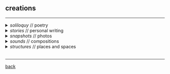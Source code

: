 
## creations
***

<details>
<summary> <i> soliloquy </i> // poetry </summary>
<p style="text-align:right"> <i> an attempt to capture fleeting thoughts </i> </p>
<ul>
  <li>   <a href="https://subcorticalsongs.wordpress.com/2020/01/21/and-now-we-see-in-20-20/" target="_blank"> <i> and now we see in 20/20 </i> </a> / about forgiveness </li>
  <li>   <a href="https://subcorticalsongs.wordpress.com/2019/07/28/these-idyllic-sheets/" target="_blank"> <i> these idyllic sheets </i> </a> / a brief love </li>
  <li>   <a href="https://subcorticalsongs.wordpress.com/2019/08/14/idee-fixe/" target="_blank">  <i> idée fixe </i> </a> / endless striving towards the unknown </li>
  <li>   <a href="https://subcorticalsongs.wordpress.com/2019/06/08/summertime/" target="_blank"> <i> summertime </i> </a> / the best month</li>
  <li>   <a href="https://subcorticalsongs.wordpress.com/2018/08/06/getting-intimate-with-a-crab/" target="_blank">  <i> getting intimate with a crab </i> </a>/ thoughts before a satisfying meal </li>
  <li>   <a href="https://subcorticalsongs.wordpress.com/2018/06/24/the-orange/" target="_blank">  <i>  the orange </i></a> / reconsidering the ordinary  </li>
  <li>   <a href="https://subcorticalsongs.wordpress.com/2018/06/22/sliced-pears/" target="_blank"> <i> sliced pears </i></a> / a father's love </li>
<li>   <a href="https://subcorticalsongs.wordpress.com/2018/06/27/pathetique/" target="_blank"> <i> pathétique </i> </a> / for Tchaikovsky </li>
</ul>

<p style="text-align:right"> more poems <a href="https://subcorticalsongs.wordpress.com/" target="_blank"> <i> here </i> </a> </p>

</details>

<details>
<summary> <i> stories </i> // personal writing </summary>
<p style="text-align:right"> <i> on life and growing up </i> </p>

<ul>
  <li>   <a href="https://lucyblogs.wordpress.com/2019/11/28/a-letter-from-the-past/" target="_blank">  <i> a letter from the past </i> </a> / receiving a letter from my 16-year-old self </li>
  <li>   <a href="https://lucyblogs.wordpress.com/2018/12/27/antoine-from-chicago/" target="_blank"> <i> Antoine, from Chicago </i> </a> / an unlikely encounter </li>
  <li>   <a href="https://lucyblogs.wordpress.com/2019/12/31/growing-pains-2019/" target="_blank"> <i> growing pains, 2019 </i> </a> / on therapy </li>
  <li>   <a href="https://lucyblogs.wordpress.com/2019/08/13/on-childlike-passion/" target="_blank"> <i> on childlike passion </i> </a> / my earliest memory </li>
</ul>
<p style="text-align:right"> more stories <a href="https://lucyblogs.wordpress.com/" target="_blank"> <i> here </i> </a> </p>

</details>

<details>
<summary> <i> snapshots </i> // photos </summary>
<p style="text-align:right"> <i> some beautiful moments, captured </i> </p>
...
<br>
</details>

<details>
<summary> <i> sounds </i> // compositions </summary>
<p style="text-align:right"> <i> in a previous life... </i> </p>
<i><b> Reflections (2013)</b></i> / an EP I wrote in high school
<br>
<iframe width="100%" height="350" scrolling="no" frameborder="no" allow="autoplay" src="https://w.soundcloud.com/player/?url=https%3A//api.soundcloud.com/playlists/39690369&color=%23000000&auto_play=false&hide_related=false&show_comments=true&show_user=true&show_reposts=false&show_teaser=true"></iframe><div style="font-size: 10px; color: #cccccc;line-break: anywhere;word-break: normal;overflow: hidden;white-space: nowrap;text-overflow: ellipsis; font-family: Interstate,Lucida Grande,Lucida Sans Unicode,Lucida Sans,Garuda,Verdana,Tahoma,sans-serif;font-weight: 100;"><a href="https://soundcloud.com/lucy_lai" title="Lucy Lai" target="_blank" style="color: #cccccc; text-decoration: none;">Lucy Lai</a> · <a href="https://soundcloud.com/lucy_lai/sets/reflections" title="Reflections" target="_blank" style="color: #cccccc; text-decoration: none;">Reflections</a></div>

<br>
<i><b> Citrullus Ianatus (2015)</b> </i> / once upon a time, I got really into <a href="https://en.wikipedia.org/wiki/Process_music" target="_blank">process music</a> after taking a course on contemporary music composition in college. i wrote this piece for watermelon, inspired by Steve Reich's <a href="https://en.wikipedia.org/wiki/Clapping_Music" target="_blank">process music</a> clapping music. want to perform this? luckily, i kept the [score](./compositions/watermelon_score.pdf) :)

<iframe width="415" height="315" src="https://www.youtube.com/embed/GGRqrHdU7Dg" frameborder="0" allow="accelerometer; autoplay; encrypted-media; gyroscope; picture-in-picture" allowfullscreen></iframe>
<br>

<i><b> Father Eradicates House Fly (2015)</b> </i> / i wrote this to personify my father's fly-snatching talent... / [score](./compositions/housefly_score.pdf) :)

<i><b> I C the End (2015)</b> </i> / an experiment in monotony / [score](./compositions/ctheend_score.pdf) :)

<br>

<i><b> Misc. </b> </i> / a couple months into grad school, an idea came to me after listening to music while learning about Dirichlet Processes on YouTube...

<iframe width="100%" height="166" scrolling="no" frameborder="no" allow="autoplay" src="https://w.soundcloud.com/player/?url=https%3A//api.soundcloud.com/tracks/639832068&color=%23000000&auto_play=false&hide_related=false&show_comments=true&show_user=true&show_reposts=false&show_teaser=true"></iframe><div style="font-size: 10px; color: #cccccc;line-break: anywhere;word-break: normal;overflow: hidden;white-space: nowrap;text-overflow: ellipsis; font-family: Interstate,Lucida Grande,Lucida Sans Unicode,Lucida Sans,Garuda,Verdana,Tahoma,sans-serif;font-weight: 100;"><a href="https://soundcloud.com/lucy_lai" title="Lucy Lai" target="_blank" style="color: #cccccc; text-decoration: none;">Lucy Lai</a> · <a href="https://soundcloud.com/lucy_lai/dj-dirichlet" title="dj dirichlet" target="_blank" style="color: #cccccc; text-decoration: none;">dj dirichlet</a></div>
<br>
</details>


<details>
<summary> <i> structures </i> // places and spaces </summary>
<div style="text-align:right"> <i>several places that hold special space for me</i> </div>

<ul>
  <li>   <a href="http://rothkochapel.org/" target="_blank">Rothko Chapel</a> </li>
</ul>
</details>
<br>

***
[back](./)
